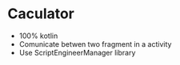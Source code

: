 # Caculator
* 100% kotlin
* Comunicate betwen two fragment in a activity
* Use ScriptEngineerManager library
